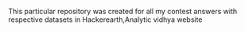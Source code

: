 This particular repository was created for all my contest answers with respective datasets in Hackerearth,Analytic vidhya website
